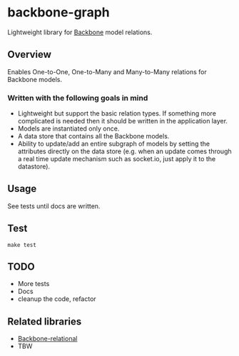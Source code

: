 backbone-graph
==============

Lightweight library for [Backbone](https://github.com/jashkenas/backbone) model relations.

## Overview

Enables One-to-One, One-to-Many and Many-to-Many relations for Backbone models.

### Written with the following goals in mind

* Lightweight but support the basic relation types. If something more complicated is needed then it should be written in the application layer.
* Models are instantiated only once.
* A data store that contains all the Backbone models.
* Ability to update/add an entire subgraph of models by setting the attributes directly on the data store (e.g. when an update comes through a real time update mechanism such as socket.io, just apply it to the datastore).

## Usage

See tests until docs are written.

## Test

`make test`

## TODO

* More tests
* Docs
* cleanup the code, refactor 

## Related libraries

* [Backbone-relational](https://github.com/PaulUithol/Backbone-relational)
* TBW
